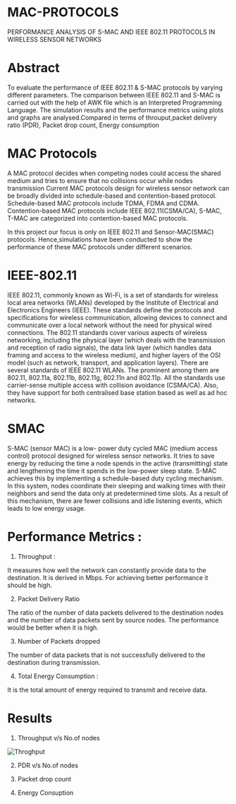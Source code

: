 # MAC-PROTOCOLS
PERFORMANCE ANALYSIS OF S-MAC  AND IEEE 802.11 PROTOCOLS IN  WIRELESS SENSOR NETWORKS

# Abstract
To evaluate the performance of IEEE 802.11 & S-MAC protocols by varying different parameters. The comparison between IEEE 802.11 and S-MAC is carried out with the help of AWK file which is an Interpreted Programming Language. The simulation results and the performance metrics using plots and graphs are analysed.Compared in terms of throuput,packet delivery ratio (PDR), Packet drop count, Energy consumption 

# MAC Protocols
A MAC protocol decides when competing nodes could access the shared medium and tries to ensure that no collisions occur while nodes transmission
Current MAC protocols design for wireless sensor network can be broadly divided into schedule-based and contention-based protocol.
Schedule-based MAC protocols include TDMA, FDMA and CDMA.
Contention-based MAC protocols include IEEE 802.11(CSMA/CA), S-MAC, T-MAC are categorized into contention-based MAC protocols.

In this project our focus is only on IEEE 802.11 and Sensor-MAC(SMAC) protocols. Hence,simulations have been conducted to show the performance of these MAC protocols under different scenarios.

# IEEE-802.11
IEEE 802.11, commonly known as Wi-Fi, is a set of standards for wireless local area networks (WLANs) developed by the Institute of Electrical and Electronics Engineers (IEEE). These standards define the protocols and specifications for wireless communication, allowing devices to connect and communicate over a local network without the need for physical wired connections. The 802.11 standards cover various aspects of wireless networking, including the physical layer (which deals with the transmission and reception of radio signals), the data link layer (which handles data framing and access to the wireless medium), and higher layers of the OSI model (such as network, transport, and application layers). There are several standards of IEEE 802.11 WLANs. The prominent among them are 802.11, 802.11a, 802.11b, 802.11g, 802.11n and 802.11p. All the standards use carrier-sense multiple access with collision avoidance (CSMA/CA). Also, they have support for both centralised base station based as well as ad hoc networks.

# SMAC
S-MAC (sensor MAC) is a low- power duty cycled MAC (medium access control) protocol designed for wireless sensor networks. It tries to save energy by reducing the time a node spends in the active (transmitting) state and lengthening the time it spends in the low-power sleep state. S-MAC achieves this by implementing a schedule-based duty cycling mechanism. In this system, nodes coordinate their sleeping and walking times with their neighbors and send the data only at predetermined time slots. As a result of this mechanism, there are fewer collisions and idle listening events, which leads to low energy usage.

# Performance Metrics :

1. Throughput :

It measures how well the network can constantly provide data to the destination. It is derived in Mbps. For achieving better performance it should be high. 

2. Packet Delivery Ratio 

The ratio of the number of data packets delivered to the destination nodes and the number of data packets sent by source nodes. The performance would be better when it is high. 

3. Number of Packets dropped 

The number of data packets that is not successfully delivered to the destination during transmission.

4. Total Energy Consumption :

It is the total amount of energy required to transmit and receive data.

# Results

1. Throughput v/s No.of nodes
   
![Throghput](https://github.com/sai-kumar2413/MAC-PROTOCOLS/assets/119105780/24edccea-7f4b-45b3-aced-ee98dbb0341d)

2. PDR v/s No.of nodes



3. Packet drop count



4. Energy Consuption

